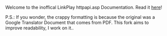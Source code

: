Welcome to the inoffical LinkPlay httpapi.asp Documentation.
Read it [here](https://nift4.github.io/LinkPlayAPI/api)!

P.S.: If you wonder, the crappy formatting is because the original was a Google Translator Document that comes from PDF. This fork aims to improve readability, I work on it..
